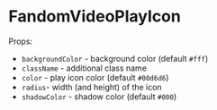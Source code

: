 # FandomVideoPlayIcon

Props:
- `backgroundColor` - background color (default `#fff`)
- `className` - additional class name
- `color` - play icon color (default `#00d6d6`)
- `radius`- width (and height) of the icon
- `shadowColor` - shadow color (default `#000`)